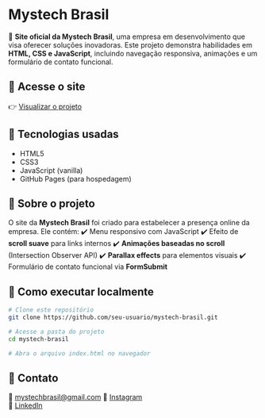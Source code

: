 # Mystech Brasil

🚀 **Site oficial da Mystech Brasil**, uma empresa em desenvolvimento que visa oferecer soluções inovadoras. Este projeto demonstra habilidades em **HTML, CSS e JavaScript**, incluindo navegação responsiva, animações e um formulário de contato funcional.

## 🔗 Acesse o site
👉 [Visualizar o projeto](https://vitorel-code.github.io/mystechbrasil/)

## 📌 Tecnologias usadas
- HTML5
- CSS3
- JavaScript (vanilla)
- GitHub Pages (para hospedagem)

## 📖 Sobre o projeto
O site da **Mystech Brasil** foi criado para estabelecer a presença online da empresa. Ele contém:
✔️ Menu responsivo com JavaScript
✔️ Efeito de **scroll suave** para links internos
✔️ **Animações baseadas no scroll** (Intersection Observer API)
✔️ **Parallax effects** para elementos visuais
✔️ Formulário de contato funcional via **FormSubmit**


## 🚀 Como executar localmente
```bash
# Clone este repositório
git clone https://github.com/seu-usuario/mystech-brasil.git

# Acesse a pasta do projeto
cd mystech-brasil

# Abra o arquivo index.html no navegador
```

## 📩 Contato
📧 mystechbrasil@gmail.com
🔗 [Instagram](https://www.instagram.com/mystechbrasil/)  
🔗 [LinkedIn](https://www.linkedin.com/in/vitor-emanuel-803b0533b/)


